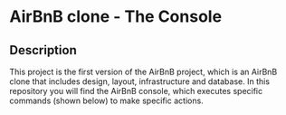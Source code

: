 # AirBnB clone - The Console

## Description

This project is the first version of the AirBnB project, which is an AirBnB clone that includes design, layout, infrastructure and database. In this repository you will find the AirBnB console, which executes specific commands (shown below) to make specific actions.

